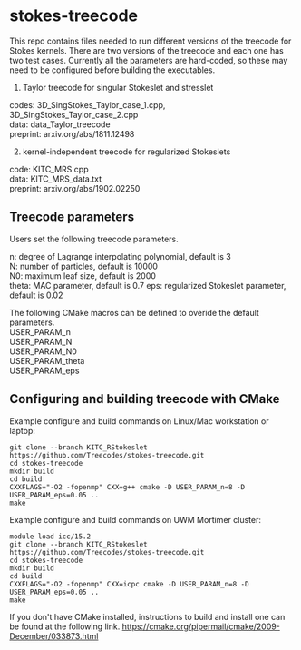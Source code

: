 # stokes-treecode

This repo contains files needed to run different versions of the treecode for Stokes kernels. There are two versions of the treecode and each one has two test cases. Currently all the parameters are hard-coded, so these may need to be configured before building the executables.

1. Taylor treecode for singular Stokeslet and stresslet

codes: 3D_SingStokes_Taylor_case_1.cpp, 3D_SingStokes_Taylor_case_2.cpp  
data: data_Taylor_treecode  
preprint: arxiv.org/abs/1811.12498

2. kernel-independent treecode for regularized Stokeslets

code: KITC_MRS.cpp  
data: KITC_MRS_data.txt  
preprint: arxiv.org/abs/1902.02250

## Treecode parameters

Users set the following treecode parameters. 

n: degree of Lagrange interpolating polynomial, default is 3  
N: number of particles, default is 10000  
N0: maximum leaf size, default is 2000  
theta: MAC parameter, default is 0.7 
eps: regularized Stokeslet parameter, default is 0.02  

The following CMake macros can be defined to overide the default parameters.  
USER_PARAM_n  
USER_PARAM_N  
USER_PARAM_N0  
USER_PARAM_theta  
USER_PARAM_eps  

## Configuring and building treecode with CMake

Example configure and build commands on Linux/Mac workstation or laptop:  
```
git clone --branch KITC_RStokeslet https://github.com/Treecodes/stokes-treecode.git
cd stokes-treecode
mkdir build
cd build
CXXFLAGS="-O2 -fopenmp" CXX=g++ cmake -D USER_PARAM_n=8 -D USER_PARAM_eps=0.05 ..
make
```

Example configure and build commands on UWM Mortimer cluster:  
```
module load icc/15.2
git clone --branch KITC_RStokeslet https://github.com/Treecodes/stokes-treecode.git
cd stokes-treecode
mkdir build
cd build
CXXFLAGS="-O2 -fopenmp" CXX=icpc cmake -D USER_PARAM_n=8 -D USER_PARAM_eps=0.05 ..
make
```

If you don't have CMake installed, instructions to build and install one can be found at the following link. 
https://cmake.org/pipermail/cmake/2009-December/033873.html
